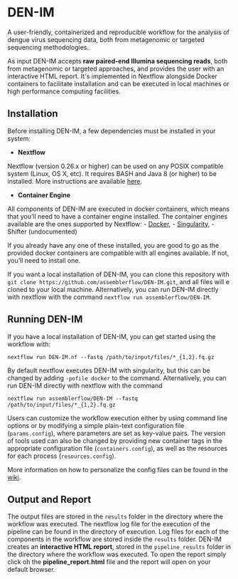 # DEN-IM

A user-friendly, containerized and reproducible workflow for the analysis of dengue virus sequencing data, 
both from metagenomic or targeted sequencing methodologies.

As input DEN-IM accepts **raw paired-end Illumina sequencing reads**, both from metagenomic or targeted approaches,
and provides the user with an interactive HTML report. It's  implemented in Nextflow alongside Docker containers to 
facilitate installation and can be executed in local machines or high performance computing facilities.



## Installation

Before installing DEN-IM, a few dependencies must be installed in your system:

* **Nextflow**

Nextflow (version 0.26.x or higher) can be used on any POSIX compatible system (Linux, OS X, etc). It requires BASH and 
Java 8 (or higher) to be installed. More instructions are available [here](https://www.nextflow.io/docs/latest/getstarted.html).

* **Container Engine**

All components of DEN-IM are executed in docker containers, which means that you’ll need to have a container engine 
installed. The container engines available are the ones supported by Nextflow:
    - [Docker](https://www.nextflow.io/docs/latest/docker.html),
    - [Singularity](https://www.nextflow.io/docs/latest/singularity.html),
    - Shifter (undocumented)

If you already have any one of these installed, you are good to go as the provided docker containers are compatible 
with all engines available. If not, you’ll need to install one.

If you want a local installation of DEN-IM, you can clone this repository with 
`git clone https://github.com/assemblerflow/DEN-IM.git`, and all files will e cloned to your local machine.
Alternatively, you can run DEN-IM directly with nextflow with the command `nextflow run assemblerflow/DEN-IM`.



## Running DEN-IM

If you have a local installation of DEN-IM, you can get started using the workflow with:

`nextflow run DEN-IM.nf --fastq /path/to/input/files/*_{1,2}.fq.gz`

By default nextflow executes DEN-IM with singularity, but this can be changed by adding `-pofile docker` to the command.
Alternatively, you can run DEN-IM directly with nextflow with the command 

`nextflow run assemblerflow/DEN-IM --fastq /path/to/input/files/*_{1,2}.fq.gz`

Users can customize the workflow execution either by using command line options or by modifying a simple plain-text 
configuration file (`params.config`), where parameters are set as key-value pairs. The version of tools used can also 
be changed by providing new container tags in the appropriate configuration file (`containers.config`), as well as the 
resources for each process (`resources.config`).

More information on how to personalize the config files can be found in the [wiki](https://github.com/assemblerflow/DEN-IM/wiki/How-to-Run-DEN-IM).



## Output and Report

The output files are stored in the `results` folder in the directory where the workflow was executed. 
The nextflow log file for the execution of the pipeline can be found in the directory of execution. Log files for each
of the components in the workflow are stored inside the `results` folder.
DEN-IM creates an **interactive HTML report**, stored in the `pipeline_results` folder in the directory where the 
workflow was executed. To open the report simply click oh the **pipeline_report.html** file and the report will open on
 your default browser. 